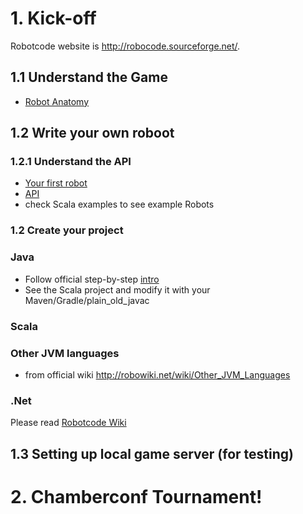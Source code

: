 # 1. Kick-off

Robotcode website is http://robocode.sourceforge.net/.

## 1.1 Understand the Game 

* [Robot Anatomy](http://robowiki.net/wiki/Robocode/Robot_Anatomy)

## 1.2 Write your own roboot

### 1.2.1 Understand the API

* [Your first robot](http://robowiki.net/wiki/Robocode/My_First_Robot)
* [API](http://robocode.sourceforge.net/docs/robocode/)
* check Scala examples to see example Robots 

### 1.2 Create your project

### Java

* Follow official step-by-step [intro](http://robowiki.net/wiki/Robocode/Developers_Guide_for_building_Robocode)
* See the Scala project and modify it with your Maven/Gradle/plain_old_javac

### Scala

### Other JVM languages 

* from official wiki http://robowiki.net/wiki/Other_JVM_Languages

### .Net

Please read [Robotcode Wiki](http://robowiki.net/wiki/Robocode/.NET/Create_a_.NET_robot_with_Visual_Studio])

## 1.3 Setting up local game server (for testing)


# 2. Chamberconf Tournament!



